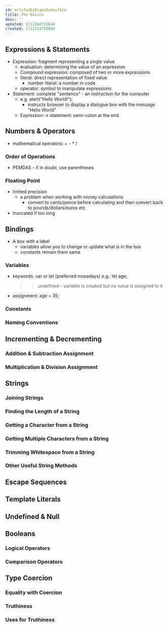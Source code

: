 ```yaml
---
id: mr1v7w28j0iqezha4nvfklm
title: The Basics
desc: ''
updated: 1712160723644
created: 1712154758094
---
```


## Expressions & Statements

- Expression: fragment representing a single value
  - evaluation: determining the value of an expression
  - Compound expression: composed of two or more expressions
  - literal: direct representation of fixed value
    - number literal: a number in code
  - operator: symbol to manipulate expressions
- Statement: complete "sentence" - an instruction for the computer
  - e.g. alert("Hello World!");
    - instructs browser to display a dialogue box with the message "Hello World"
  - Expression -> statement: semi-colon at the end

## Numbers & Operators

- mathematical operators: + - * /

### Order of Operations

- PEMDAS - if in doubt, use parentheses

### Floating Point

- limited precision
  - a problem when working with money calculations
    - convert to cents/pence before calculating and then convert back to pounds/dollars/euros etc
- truncated if too long

## Bindings

- A box with a label
  - variables allow you to change or update what is in the box
  - constants remain them same

### Variables

- keywords: var or let (preferred nowadays)
e.g.:
    let age;
    >>undefined - variable is created but no value is assigned to it

- assignment:
    age = 35;

### Constants

### Naming Conventions

## Incrementing & Decrementing

### Addition & Subtraction Assignment

### Multiplication & Division Assignment

## Strings

### Joining Strings

### Finding the Length of a String

### Getting a Character from a String

### Getting Multiple Characters from a String

### Trimming Whitespace from a String

### Other Useful String Methods

## Escape Sequences

## Template Literals

## Undefined & Null

## Booleans

### Logical Operators

### Comparison Operators

## Type Coercion

### Equality with Coercion

### Truthiness

### Uses for Truthiness
